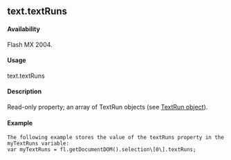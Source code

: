 ## text.textRuns

#### Availability

Flash MX 2004.

#### Usage

text.textRuns

#### Description

Read-only property; an array of TextRun objects (see [TextRun object](#_bookmark1024)).

#### Example

```
The following example stores the value of the textRuns property in the myTextRuns variable:
var myTextRuns = fl.getDocumentDOM().selection\[0\].textRuns;

```